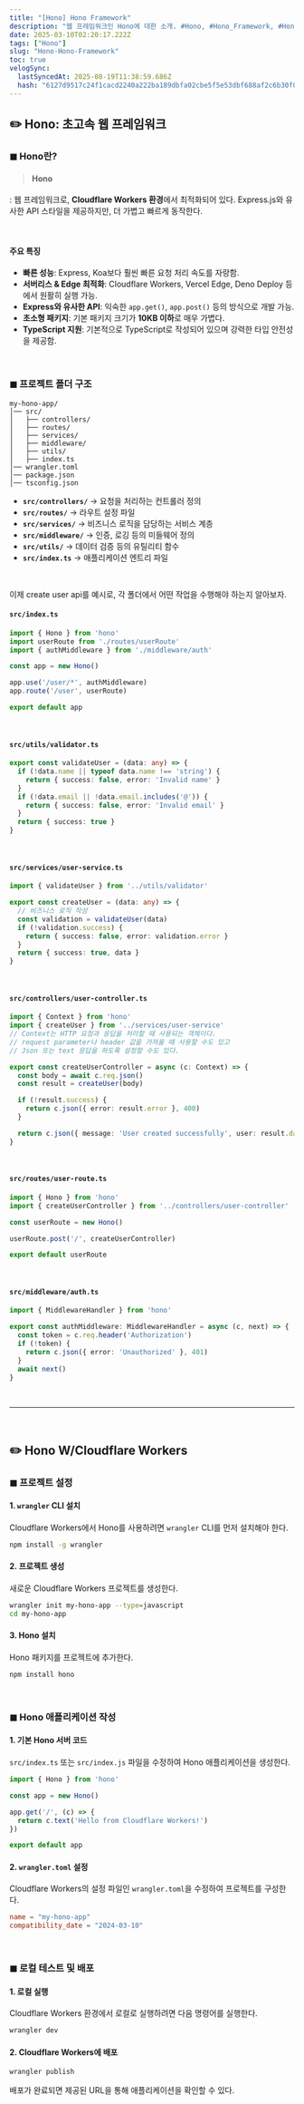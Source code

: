 ```yaml
---
title: "[Hono] Hono Framework"
description: "웹 프레임워크인 Hono에 대한 소개. #Hono, #Hono_Framework, #Hono_Cloudflare_workers"
date: 2025-03-10T02:20:17.222Z
tags: ["Hono"]
slug: "Hono-Hono-Framework"
toc: true
velogSync:
  lastSyncedAt: 2025-08-19T11:38:59.686Z
  hash: "6127d9517c24f1cacd2240a222ba189dbfa02cbe5f5e53dbf688af2c6b30f0b1"
---
```


## ✏️ Hono: 초고속 웹 프레임워크

### ◼︎ Hono란?
> #### Hono 
: 웹 프레임워크로, **Cloudflare Workers 환경**에서 최적화되어 있다. 
Express.js와 유사한 API 스타일을 제공하지만, 더 가볍고 빠르게 동작한다.

<br>

#### 주요 특징
- **빠른 성능**: Express, Koa보다 훨씬 빠른 요청 처리 속도를 자랑함.
- **서버리스 & Edge 최적화**: Cloudflare Workers, Vercel Edge, Deno Deploy 등에서 원활히 실행 가능.
- **Express와 유사한 API**: 익숙한 `app.get()`, `app.post()` 등의 방식으로 개발 가능.
- **초소형 패키지**: 기본 패키지 크기가 **10KB 이하**로 매우 가볍다.
- **TypeScript 지원**: 기본적으로 TypeScript로 작성되어 있으며 강력한 타입 안전성을 제공함.

<br>

### ◼︎ 프로젝트 폴더 구조

```
my-hono-app/
│── src/
│   ├── controllers/
│   ├── routes/
│   ├── services/
│   ├── middleware/
│   ├── utils/
│   ├── index.ts
│── wrangler.toml
│── package.json
│── tsconfig.json
```

- **`src/controllers/`** → 요청을 처리하는 컨트롤러 정의
- **`src/routes/`** → 라우트 설정 파일
- **`src/services/`** → 비즈니스 로직을 담당하는 서비스 계층
- **`src/middleware/`** → 인증, 로깅 등의 미들웨어 정의
- **`src/utils/`** → 데이터 검증 등의 유틸리티 함수
- **`src/index.ts`** → 애플리케이션 엔트리 파일

<br>

이제 create user api를 예시로, 각 폴더에서 어떤 작업을 수행해야 하는지 알아보자.

#### `src/index.ts`
```ts
import { Hono } from 'hono'
import userRoute from './routes/userRoute'
import { authMiddleware } from './middleware/auth'

const app = new Hono()

app.use('/user/*', authMiddleware)
app.route('/user', userRoute)

export default app
```

<br>

#### `src/utils/validator.ts` 
```ts
export const validateUser = (data: any) => {
  if (!data.name || typeof data.name !== 'string') {
    return { success: false, error: 'Invalid name' }
  }
  if (!data.email || !data.email.includes('@')) {
    return { success: false, error: 'Invalid email' }
  }
  return { success: true }
}
```


<br>


#### `src/services/user-service.ts`
```ts
import { validateUser } from '../utils/validator'

export const createUser = (data: any) => {
  // 비즈니스 로직 작성
  const validation = validateUser(data)
  if (!validation.success) {
    return { success: false, error: validation.error }
  }
  return { success: true, data }
}
```

<br>

#### `src/controllers/user-controller.ts` 
```ts
import { Context } from 'hono'
import { createUser } from '../services/user-service'
// Context는 HTTP 요청과 응답을 처리할 때 사용되는 객체이다.
// request parameter나 header 값을 가져올 때 사용할 수도 있고
// Json 또는 text 응답을 하도록 설정할 수도 있다.

export const createUserController = async (c: Context) => {
  const body = await c.req.json()
  const result = createUser(body)

  if (!result.success) {
    return c.json({ error: result.error }, 400)
  }

  return c.json({ message: 'User created successfully', user: result.data })
}
```

<br>

#### `src/routes/user-route.ts`
```ts
import { Hono } from 'hono'
import { createUserController } from '../controllers/user-controller'

const userRoute = new Hono()

userRoute.post('/', createUserController)

export default userRoute
```

<br>

#### `src/middleware/auth.ts` 
```ts
import { MiddlewareHandler } from 'hono'

export const authMiddleware: MiddlewareHandler = async (c, next) => {
  const token = c.req.header('Authorization')
  if (!token) {
    return c.json({ error: 'Unauthorized' }, 401)
  }
  await next()
}
```



<br>

---

<br>

## ✏️ Hono W/Cloudflare Workers


### ◼︎ 프로젝트 설정
#### 1. `wrangler` CLI 설치
Cloudflare Workers에서 Hono를 사용하려면 `wrangler` CLI를 먼저 설치해야 한다.
```sh
npm install -g wrangler
```

#### 2. 프로젝트 생성
새로운 Cloudflare Workers 프로젝트를 생성한다.
```sh
wrangler init my-hono-app --type=javascript
cd my-hono-app
```

#### 3. Hono 설치
Hono 패키지를 프로젝트에 추가한다.
```sh
npm install hono
```

<br>

### ◼︎ Hono 애플리케이션 작성

#### 1. 기본 Hono 서버 코드
`src/index.ts` 또는 `src/index.js` 파일을 수정하여 Hono 애플리케이션을 생성한다.
```ts
import { Hono } from 'hono'

const app = new Hono()

app.get('/', (c) => {
  return c.text('Hello from Cloudflare Workers!')
})

export default app
```

#### 2. `wrangler.toml` 설정
Cloudflare Workers의 설정 파일인 `wrangler.toml`을 수정하여 프로젝트를 구성한다.
```toml
name = "my-hono-app"
compatibility_date = "2024-03-10"
```

<br>

### ◼︎ 로컬 테스트 및 배포

#### 1. 로컬 실행
Cloudflare Workers 환경에서 로컬로 실행하려면 다음 명령어를 실행한다.
```sh
wrangler dev
```

#### 2. Cloudflare Workers에 배포
```sh
wrangler publish
```
배포가 완료되면 제공된 URL을 통해 애플리케이션을 확인할 수 있다.

<br>


